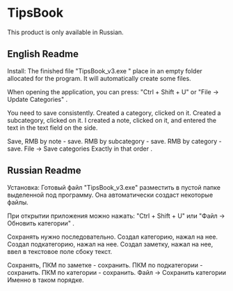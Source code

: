 # TipsBook
This product is only available in Russian.

English Readme
---------------------------------------------------------------------------------------------------------------------------------------------------------------------
Install:
The finished file "TipsBook_v3.exe " place in an empty folder allocated for the program.
It will automatically create some files.

When opening the application, you can press:
"Ctrl + Shift + U"
or
"File -> Update Categories" .

You need to save consistently.
Created a category, clicked on it.
Created a subcategory, clicked on it.
I created a note, clicked on it, and entered the text in the text field on the side.

Save, RMB by note - save.
RMB by subcategory - save.
RMB by category - save.
File -> Save categories
Exactly in that order .

Russian Readme
---------------------------------------------------------------------------------------------------------------------------------------------------------------------
Установка: Готовый файл "TipsBook_v3.exe" разместить в пустой папке выделенной под программу.
Она автоматически создаст некоторые файлы.

При открытии приложения можно нажать:
"Ctrl + Shift + U"
или
"Файл -> Обновить категории" .

Сохранять нужно последовательно.
Создал категорию, нажал на нее.
Создал подкатегорию, нажал на нее.
Создал заметку, нажал на нее, ввел в текстовое поле сбоку текст.

Сохранять, ПКМ по заметке - сохранить.
ПКМ по подкатегории - сохранить.
ПКМ по категории - сохранить.
Файл -> Сохранить категории
Именно в таком порядке.
